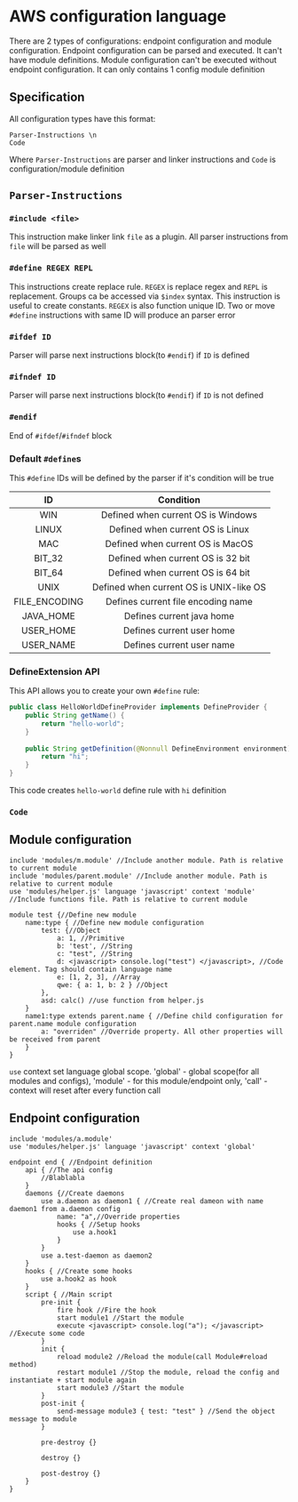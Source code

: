 # AWS configuration language
There are 2 types of configurations: endpoint configuration and module configuration. 
Endpoint configuration can be parsed and executed. It can't have module definitions. 
Module configuration can't be executed without endpoint configuration. It can only contains 1 config module definition
## Specification
All configuration types have this format:
```
Parser-Instructions \n
Code 
```
Where `Parser-Instructions` are parser and linker instructions and `Code` is configuration/module definition
## `Parser-Instructions`
### `#include <file>`
This instruction make linker link `file` as a plugin. All parser instructions from `file` will be parsed as well
### `#define REGEX REPL`
This instructions create replace rule. `REGEX` is replace regex and `REPL` is replacement. Groups ca be accessed via `$index` syntax.
This instruction is useful to create constants.
`REGEX` is also function unique ID. Two or move `#define` instructions with same ID will produce an parser error
### `#ifdef ID`
Parser will parse next instructions block(to `#endif`) if `ID` is defined 
### `#ifndef ID`
Parser will parse next instructions block(to `#endif`) if `ID` is not defined
### `#endif`
End of `#ifdef`/`#ifndef` block
### Default `#define`s
This `#define` IDs will be defined by the parser if it's condition will be true

| ID | Condition |
|:--------:|:-------------:|
| WIN | Defined when current OS is Windows |
| LINUX | Defined when current OS is Linux | 
| MAC | Defined when current OS is MacOS |
| BIT_32 | Defined when current OS is 32 bit |
| BIT_64 | Defined when current OS is 64 bit |
| UNIX | Defined when current OS is UNIX-like OS | 
| FILE_ENCODING | Defines current file encoding name |
| JAVA_HOME | Defines current java home |
| USER_HOME | Defines current user home |
| USER_NAME | Defines current user name |
### DefineExtension API
This API allows you to create your own `#define` rule: 
```java
public class HelloWorldDefineProvider implements DefineProvider {
    public String getName() {
        return "hello-world";
    }
    
    public String getDefinition(@Nonnull DefineEnvironment environment) {
        return "hi";
    }
}
```
This code creates `hello-world` define rule with `hi` definition
### `Code`
## Module configuration
```
include 'modules/m.module' //Include another module. Path is relative to current module
include 'modules/parent.module' //Include another module. Path is relative to current module
use 'modules/helper.js' language 'javascript' context 'module' //Include functions file. Path is relative to current module

module test {//Define new module
    name:type { //Define new module configuration
        test: {//Object
            a: 1, //Primitive
            b: 'test', //String
            c: "test", //String
            d: <javascript> console.log("test") </javascript>, //Code element. Tag should contain language name
            e: [1, 2, 3], //Array
            qwe: { a: 1, b: 2 } //Object
        },
        asd: calc() //use function from helper.js
    }
    name1:type extends parent.name { //Define child configuration for parent.name module configuration
        a: "overriden" //Override property. All other properties will be received from parent
    }
}
```
`use` context set language global scope. 'global' - global scope(for all modules and configs), 'module' - for this module/endpoint only, 'call' - context will reset after every function call
## Endpoint configuration
```
include 'modules/a.module'
use 'modules/helper.js' language 'javascript' context 'global'

endpoint end { //Endpoint definition
    api { //The api config
        //Blablabla
    }
    daemons {//Create daemons
        use a.daemon as daemon1 { //Create real dameon with name daemon1 from a.daemon config
            name: "a",//Override properties
            hooks { //Setup hooks
                use a.hook1
            }
        }
        use a.test-daemon as daemon2 
    }
    hooks { //Create some hooks
        use a.hook2 as hook
    }
    script { //Main script
        pre-init { 
            fire hook //Fire the hook
            start module1 //Start the module
            execute <javascript> console.log("a"); </javascript> //Execute some code
        } 
        init {
            reload module2 //Reload the module(call Module#reload method)
            restart module1 //Stop the module, reload the config and instantiate + start module again
            start module3 //Start the module
        }
        post-init {
            send-message module3 { test: "test" } //Send the object message to module
        }
        
        pre-destroy {}
        
        destroy {}
        
        post-destroy {}
    }
}
```